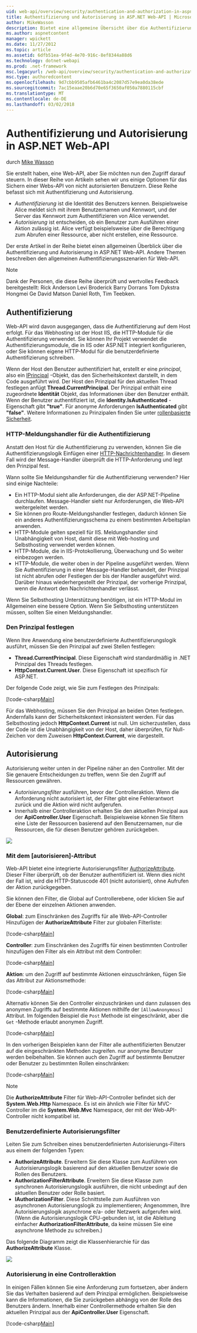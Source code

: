 ```yaml
---
uid: web-api/overview/security/authentication-and-authorization-in-aspnet-web-api
title: Authentifizierung und Autorisierung in ASP.NET Web-API | Microsoft Docs
author: MikeWasson
description: Bietet eine allgemeine Übersicht über die Authentifizierung und Autorisierung in ASP.NET Web-API.
ms.author: aspnetcontent
manager: wpickett
ms.date: 11/27/2012
ms.topic: article
ms.assetid: 6dfb51ea-9f4d-4e70-916c-8ef8344a88d6
ms.technology: dotnet-webapi
ms.prod: .net-framework
msc.legacyurl: /web-api/overview/security/authentication-and-authorization-in-aspnet-web-api
msc.type: authoredcontent
ms.openlocfilehash: 9d7cbb9505afb6461ba4c2087d57e9ea0da38ede
ms.sourcegitcommit: 7ac15eaae20b6d70e65f3650af050a7880115cbf
ms.translationtype: MT
ms.contentlocale: de-DE
ms.lasthandoff: 03/02/2018
---
```

<a name="authentication-and-authorization-in-aspnet-web-api"></a>Authentifizierung und Autorisierung in ASP.NET Web-API
====================
durch [Mike Wasson](https://github.com/MikeWasson)

Sie erstellt haben, eine Web-API, aber Sie möchten nun den Zugriff darauf steuern. In dieser Reihe von Artikeln sehen wir uns einige Optionen für das Sichern einer Webs-API von nicht autorisierten Benutzern. Diese Reihe befasst sich mit Authentifizierung und Autorisierung.

- *Authentifizierung* ist die Identität des Benutzers kennen. Beispielsweise Alice meldet sich mit ihrem Benutzernamen und Kennwort, und der Server das Kennwort zum Authentifizieren von Alice verwendet.
- *Autorisierung* ist entscheiden, ob ein Benutzer zum Ausführen einer Aktion zulässig ist. Alice verfügt beispielsweise über die Berechtigung zum Abrufen einer Ressource, aber nicht erstellen, eine Ressource.

Der erste Artikel in der Reihe bietet einen allgemeinen Überblick über die Authentifizierung und Autorisierung in ASP.NET Web-API. Andere Themen beschreiben den allgemeinen Authentifizierungsszenarien für Web-API.

> [!NOTE]
> Dank der Personen, die diese Reihe überprüft und wertvolles Feedback bereitgestellt: Rick Anderson Levi Broderick Barry Dorrans Tom Dykstra Hongmei Ge David Matson Daniel Roth, Tim Teebken.


## <a name="authentication"></a>Authentifizierung

Web-API wird davon ausgegangen, dass die Authentifizierung auf dem Host erfolgt. Für das Webhosting ist der Host IIS, die HTTP-Module für die Authentifizierung verwendet. Sie können Ihr Projekt verwendet die Authentifizierungsmodule, die in IIS oder ASP.NET integriert konfigurieren, oder Sie können eigene HTTP-Modul für die benutzerdefinierte Authentifizierung schreiben.

Wenn der Host den Benutzer authentifiziert hat, erstellt er eine *principal*, also ein [IPrincipal](https://msdn.microsoft.com/library/System.Security.Principal.IPrincipal.aspx) -Objekt, das den Sicherheitskontext darstellt, in dem Code ausgeführt wird. Der Host den Prinzipal für den aktuellen Thread festlegen anfügt **Thread.CurrentPrincipal**. Der Prinzipal enthält eine zugeordnete **Identität** Objekt, das Informationen über den Benutzer enthält. Wenn der Benutzer authentifiziert ist, die **Identity.IsAuthenticated** -Eigenschaft gibt **"true"**. Für anonyme Anforderungen **IsAuthenticated** gibt **"false"**. Weitere Informationen zu Prinzipalen finden Sie unter [rollenbasierte Sicherheit](https://msdn.microsoft.com/library/shz8h065.aspx).

### <a name="http-message-handlers-for-authentication"></a>HTTP-Meldungshandler für die Authentifizierung

Anstatt den Host für die Authentifizierung zu verwenden, können Sie die Authentifizierungslogik Einfügen einer [HTTP-Nachrichtenhandler](../advanced/http-message-handlers.md). In diesem Fall wird der Message-Handler überprüft die HTTP-Anforderung und legt den Prinzipal fest.

Wann sollte Sie Meldungshandler für die Authentifizierung verwenden? Hier sind einige Nachteile:

- Ein HTTP-Modul sieht alle Anforderungen, die der ASP.NET-Pipeline durchlaufen. Message-Handler sieht nur Anforderungen, die Web-API weitergeleitet werden.
- Sie können pro Route-Meldungshandler festlegen, dadurch können Sie ein anderes Authentifizierungsschema zu einem bestimmten Arbeitsplan anwenden.
- HTTP-Module gelten speziell für IIS. Meldungshandler sind Unabhängigkeit von Host, damit diese mit Web-hosting und Selbsthosting verwendet werden können.
- HTTP-Module, die in IIS-Protokollierung, Überwachung und So weiter einbezogen werden.
- HTTP-Module, die weiter oben in der Pipeline ausgeführt werden. Wenn Sie Authentifizierung in einer Message-Handler behandelt, der Prinzipal ist nicht abrufen oder Festlegen der bis der Handler ausgeführt wird. Darüber hinaus wiederhergestellt der Prinzipal, der vorherige Prinzipal, wenn die Antwort den Nachrichtenhandler verlässt.

Wenn Sie Selbsthosting Unterstützung benötigen, ist ein HTTP-Modul im Allgemeinen eine bessere Option. Wenn Sie Selbsthosting unterstützen müssen, sollten Sie einen Meldungshandler.

### <a name="setting-the-principal"></a>Den Prinzipal festlegen

Wenn Ihre Anwendung eine benutzerdefinierte Authentifizierungslogik ausführt, müssen Sie den Prinzipal auf zwei Stellen festlegen:

- **Thread.CurrentPrincipal**. Diese Eigenschaft wird standardmäßig in .NET Prinzipal des Threads festlegen.
- **HttpContext.Current.User**. Diese Eigenschaft ist spezifisch für ASP.NET.

Der folgende Code zeigt, wie Sie zum Festlegen des Prinzipals:

[!code-csharp[Main](authentication-and-authorization-in-aspnet-web-api/samples/sample1.cs)]

Für das Webhosting, müssen Sie den Prinzipal an beiden Orten festlegen. Andernfalls kann der Sicherheitskontext inkonsistent werden. Für das Selbsthosting jedoch **HttpContext.Current** ist null. Um sicherzustellen, dass der Code ist die Unabhängigkeit von der Host, daher überprüfen, für Null-Zeichen vor dem Zuweisen **HttpContext.Current**, wie dargestellt.

## <a name="authorization"></a>Autorisierung

Autorisierung weiter unten in der Pipeline näher an den Controller. Mit der Sie genauere Entscheidungen zu treffen, wenn Sie den Zugriff auf Ressourcen gewähren.

- *Autorisierungsfilter* ausführen, bevor der Controlleraktion. Wenn die Anforderung nicht autorisiert ist, der Filter gibt eine Fehlerantwort zurück und die Aktion wird nicht aufgerufen.
- Innerhalb einer Controlleraktion erhalten Sie den aktuellen Prinzipal aus der **ApiController.User** Eigenschaft. Beispielsweise können Sie filtern eine Liste der Ressourcen basierend auf den Benutzernamen, nur die Ressourcen, die für diesen Benutzer gehören zurückgeben.

![](authentication-and-authorization-in-aspnet-web-api/_static/image1.png)

<a id="auth3"></a>
### <a name="using-the-authorize-attribute"></a>Mit dem [autorisieren]-Attribut

Web-API bietet eine integrierte Autorisierungsfilter [AuthorizeAttribute](https://msdn.microsoft.com/library/system.web.http.authorizeattribute.aspx). Dieser Filter überprüft, ob der Benutzer authentifiziert ist. Wenn dies nicht der Fall ist, wird die HTTP-Statuscode 401 (nicht autorisiert), ohne Aufrufen der Aktion zurückgegeben.

Sie können den Filter, die Global auf Controllerebene, oder klicken Sie auf der Ebene der einzelnen Aktionen anwenden.

**Global**: zum Einschränken des Zugriffs für alle Web-API-Controller Hinzufügen der **AuthorizeAttribute** Filter zur globalen Filterliste:

[!code-csharp[Main](authentication-and-authorization-in-aspnet-web-api/samples/sample2.cs)]

**Controller**: zum Einschränken des Zugriffs für einen bestimmten Controller hinzufügen den Filter als ein Attribut mit dem Controller:

[!code-csharp[Main](authentication-and-authorization-in-aspnet-web-api/samples/sample3.cs)]

**Aktion**: um den Zugriff auf bestimmte Aktionen einzuschränken, fügen Sie das Attribut zur Aktionsmethode:

[!code-csharp[Main](authentication-and-authorization-in-aspnet-web-api/samples/sample4.cs)]

Alternativ können Sie den Controller einzuschränken und dann zulassen des anonymen Zugriffs auf bestimmte Aktionen mithilfe der `[AllowAnonymous]` Attribut. Im folgenden Beispiel die `Post` Methode ist eingeschränkt, aber die `Get` -Methode erlaubt anonymen Zugriff.

[!code-csharp[Main](authentication-and-authorization-in-aspnet-web-api/samples/sample5.cs)]

In den vorherigen Beispielen kann der Filter alle authentifizierten Benutzer auf die eingeschränkten Methoden zugreifen. nur anonyme Benutzer werden beibehalten. Sie können auch den Zugriff auf bestimmte Benutzer oder Benutzer zu bestimmten Rollen einschränken:

[!code-csharp[Main](authentication-and-authorization-in-aspnet-web-api/samples/sample6.cs)]

> [!NOTE]
> Die **AuthorizeAttribute** Filter für Web-API-Controller befindet sich der **System.Web.Http** Namespace. Es ist ein ähnlich wie Filter für MVC-Controller im die **System.Web.Mvc** Namespace, der mit der Web-API-Controller nicht kompatibel ist.


### <a name="custom-authorization-filters"></a>Benutzerdefinierte Autorisierungsfilter

Leiten Sie zum Schreiben eines benutzerdefinierten Autorisierungs-Filters aus einem der folgenden Typen:

- **AuthorizeAttribute**. Erweitern Sie diese Klasse zum Ausführen von Autorisierungslogik basierend auf den aktuellen Benutzer sowie die Rollen des Benutzers.
- **AuthorizationFilterAttribute**. Erweitern Sie diese Klasse zum synchronen Autorisierungslogik ausführen, die nicht unbedingt auf den aktuellen Benutzer oder Rolle basiert.
- **IAuthorizationFilter**. Diese Schnittstelle zum Ausführen von asynchronen Autorisierungslogik zu implementieren; Angenommen, Ihre Autorisierungslogik asynchrone e/a- oder Netzwerk aufgerufen wird. (Wenn die Autorisierungslogik CPU-gebunden ist, ist die Ableitung einfacher **AuthorizationFilterAttribute**, da keine müssen Sie eine asynchrone Methode zu schreiben.)

Das folgende Diagramm zeigt die Klassenhierarchie für das **AuthorizeAttribute** Klasse.

![](authentication-and-authorization-in-aspnet-web-api/_static/image2.png)

### <a name="authorization-inside-a-controller-action"></a>Autorisierung in eine Controlleraktion

In einigen Fällen können Sie eine Anforderung zum fortsetzen, aber ändern Sie das Verhalten basierend auf dem Prinzipal ermöglichen. Beispielsweise kann die Informationen, die Sie zurückgeben abhängig von der Rolle des Benutzers ändern. Innerhalb einer Controllermethode erhalten Sie den aktuellen Prinzipal aus der **ApiController.User** Eigenschaft.

[!code-csharp[Main](authentication-and-authorization-in-aspnet-web-api/samples/sample7.cs)]
